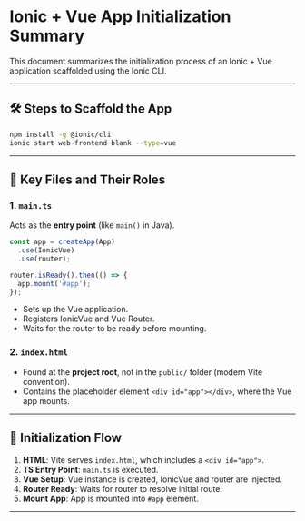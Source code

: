 
# Ionic + Vue App Initialization Summary

This document summarizes the initialization process of an Ionic + Vue application scaffolded using the Ionic CLI.

---

## 🛠 Steps to Scaffold the App

```bash
npm install -g @ionic/cli
ionic start web-frontend blank --type=vue
```

---

## 📂 Key Files and Their Roles

### 1. `main.ts`
Acts as the **entry point** (like `main()` in Java).
```ts
const app = createApp(App)
  .use(IonicVue)
  .use(router);

router.isReady().then(() => {
  app.mount('#app');
});
```
- Sets up the Vue application.
- Registers IonicVue and Vue Router.
- Waits for the router to be ready before mounting.

### 2. `index.html`
- Found at the **project root**, not in the `public/` folder (modern Vite convention).
- Contains the placeholder element `<div id="app"></div>`, where the Vue app mounts.

---

## 🚀 Initialization Flow

1. **HTML**: Vite serves `index.html`, which includes a `<div id="app">`.
2. **TS Entry Point**: `main.ts` is executed.
3. **Vue Setup**: Vue instance is created, IonicVue and router are injected.
4. **Router Ready**: Waits for router to resolve initial route.
5. **Mount App**: App is mounted into `#app` element.

---